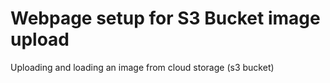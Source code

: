 # Webpage setup for S3 Bucket image upload
Uploading and loading an image from cloud storage (s3 bucket)
